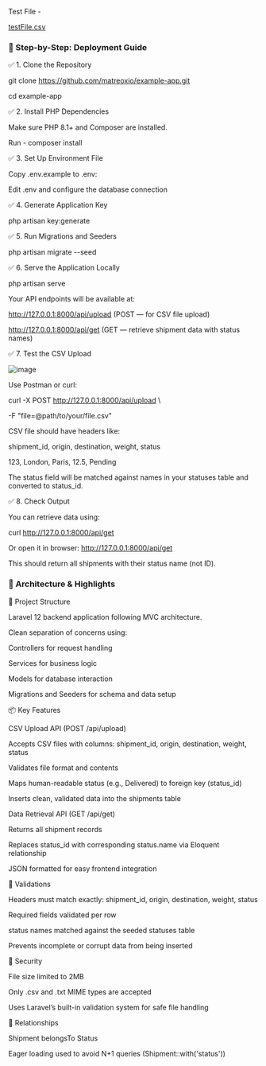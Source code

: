 Test File - 

[testFile.csv](https://github.com/user-attachments/files/20495742/testFile.csv)





<h3>🚀 Step-by-Step: Deployment Guide</h3>

✅ 1. Clone the Repository

git clone https://github.com/matreoxio/example-app.git

cd example-app

✅ 2. Install PHP Dependencies

Make sure PHP 8.1+ and Composer are installed.

Run - 
composer install

✅ 3. Set Up Environment File

Copy .env.example to .env:

Edit .env and configure the database connection

✅ 4. Generate Application Key

php artisan key:generate

✅ 5. Run Migrations and Seeders

php artisan migrate --seed

✅ 6. Serve the Application Locally

php artisan serve

Your API endpoints will be available at:

http://127.0.0.1:8000/api/upload (POST — for CSV file upload)

http://127.0.0.1:8000/api/get (GET — retrieve shipment data with status names)

✅ 7. Test the CSV Upload

![image](https://github.com/user-attachments/assets/d214afa4-eeed-4080-bfa5-7e1d66413612)


Use Postman or curl:

curl -X POST http://127.0.0.1:8000/api/upload \

  -F "file=@path/to/your/file.csv"
  
CSV file should have headers like:

shipment_id, origin, destination, weight, status

123, London, Paris, 12.5, Pending

The status field will be matched against names in your statuses table and converted to status_id.

✅ 8. Check Output

You can retrieve data using:

curl http://127.0.0.1:8000/api/get

Or open it in browser: http://127.0.0.1:8000/api/get

This should return all shipments with their status name (not ID).

<h3>🧱 Architecture & Highlights</h3>

📂 Project Structure

Laravel 12 backend application following MVC architecture.

Clean separation of concerns using:

Controllers for request handling

Services for business logic

Models for database interaction

Migrations and Seeders for schema and data setup

📦 Key Features

CSV Upload API (POST /api/upload)

Accepts CSV files with columns: shipment_id, origin, destination, weight, status

Validates file format and contents

Maps human-readable status (e.g., Delivered) to foreign key (status_id)

Inserts clean, validated data into the shipments table

Data Retrieval API (GET /api/get)

Returns all shipment records

Replaces status_id with corresponding status.name via Eloquent relationship

JSON formatted for easy frontend integration

🧪 Validations

Headers must match exactly: shipment_id, origin, destination, weight, status

Required fields validated per row

status names matched against the seeded statuses table

Prevents incomplete or corrupt data from being inserted

🔐 Security

File size limited to 2MB

Only .csv and .txt MIME types are accepted

Uses Laravel’s built-in validation system for safe file handling

🔄 Relationships

Shipment belongsTo Status

Eager loading used to avoid N+1 queries (Shipment::with('status'))
